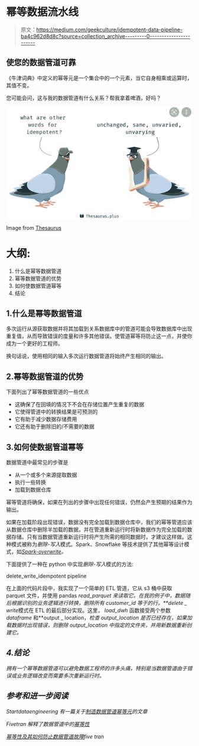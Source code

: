 # 幂等数据流水线

> 原文：<https://medium.com/geekculture/idempotent-data-pipeline-ba4c962d8d8c?source=collection_archive---------0----------------------->

## 使您的数据管道可靠

《牛津词典》中定义的幂等元是一个集合中的一个元素，当它自身相乘或运算时，其值不变。

您可能会问，这与我的数据管道有什么关系？帮我拿着啤酒，好吗？

![](img/3f41880122efe68acbb928bcdd5a9c16.png)

Image from [Thesaurus](https://thesaurus.plus/thesaurus/idempotent)

# 大纲:

1.  什么是幂等数据管道
2.  幂等数据管道的优势
3.  如何使数据管道幂等
4.  结论

## 1.什么是幂等数据管道

多次运行从源获取数据并将其加载到关系数据库中的管道可能会导致数据库中出现重复值，从而导致错误的度量和许多其他错误。使管道幂等将防止这一点，并使你成为一个更好的工程师。

换句话说，使用相同的输入多次运行数据管道将始终产生相同的输出。

## 2.幂等数据管道的优势

下面列出了幂等数据管道的一些优点

*   这确保了在回填的情况下不会在存储位置产生重复的数据
*   它使得管道中的转换结果是可预测的
*   它有助于减少数据存储费用
*   它还有助于删除旧的/不需要的数据

## 3.如何使数据管道幂等

数据管道中最常见的步骤是

*   从一个或多个来源提取数据
*   执行一些转换
*   加载到数据仓库

幂等管道将确保，如果在列出的步骤中出现任何错误，仍然会产生预期的结果作为输出。

如果在加载阶段出现错误，数据没有完全加载到数据仓库中，我们的幂等管道应该从数据仓库中删除半加载的数据，并在管道重新运行时将新数据作为完全加载的数据存储。只有当数据管道重新运行时将产生所需的相同数据时，才建议这样做。这种模式被称为*删除-写入*模式。Spark、Snowflake 等技术提供了其他幂等设计模式，如[*Spark-overwrite*](https://sparkbyexamples.com/spark/spark-overwrite-the-output-directory/)*。*

下面提供了一种在 python 中实现*删除-写入*模式的方法:

delete_write_idempotent pipeline

在上面的代码片段中，我实现了一个简单的 ETL 管道，它从 s3 桶中获取 parquet 文件，并使用 pandas *read_parquet 来读取它。*在我的例子中，数据随后根据识别的业务逻辑进行转换，删除所有 *customer_id* 等于*的行。**delete _ write*模式在 ETL 的最后部分实现。这里， *load_dwh* 函数接受两个参数 *dataframe* 和**output _ location，*检查 *output_location* 是否已经存在，如果加载数据时出现错误，则删除 *output_location* 中指定的文件夹，并用新数据重新创建它。*

## *4.结论*

*拥有一个幂等数据管道可以避免数据工程师的许多头痛，特别是当数据管道由于错误或业务逻辑改变而需要多次重新运行时。*

## *参考和进一步阅读*

*Startdataengineering 有一篇关于[制造数据管道幂等元](https://www.startdataengineering.com/post/why-how-idempotent-data-pipeline/)的文章*

*Fivetran 解释了数据管道中的[幂等性](https://www.fivetran.com/blog/what-is-idempotence)*

*[幂等性及其如何防止数据管道故障](https://www.fivetran.com/blog/idempotence-failure-proofs-data-pipeline)five tran*